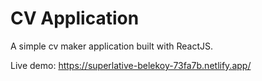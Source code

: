 # CV Application

A simple cv maker application built with ReactJS.

Live demo: https://superlative-belekoy-73fa7b.netlify.app/

